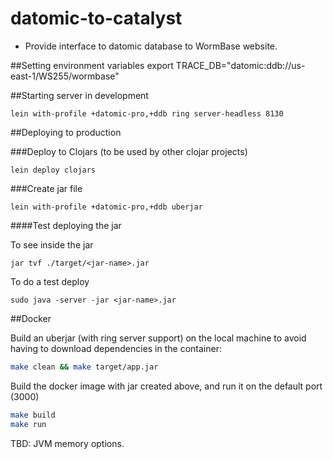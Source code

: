 # datomic-to-catalyst

- Provide interface to datomic database to WormBase website.

##Setting environment variables
    export TRACE_DB="datomic:ddb://us-east-1/WS255/wormbase"

##Starting server in development

    lein with-profile +datomic-pro,+ddb ring server-headless 8130

##Deploying to production

###Deploy to Clojars (to be used by other clojar projects)
```
lein deploy clojars
```

###Create jar file
```
lein with-profile +datomic-pro,+ddb uberjar
```

####Test deploying the jar

To see inside the jar
```
jar tvf ./target/<jar-name>.jar
```

To do a test deploy
```
sudo java -server -jar <jar-name>.jar
```

##Docker

Build an uberjar (with ring server support) on the local machine
to avoid having to download dependencies in the container:

```bash
make clean && make target/app.jar
```

Build the docker image with jar created above, and run it on the default port (3000)
```bash
make build
make run
```

TBD: JVM memory options.
